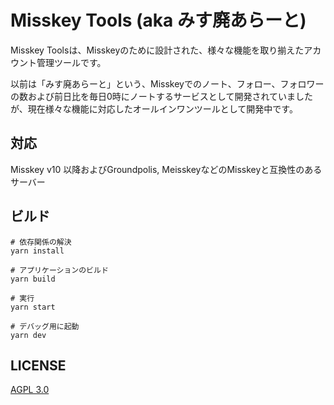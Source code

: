 # Misskey Tools (aka みす廃あらーと)

Misskey Toolsは、Misskeyのために設計された、様々な機能を取り揃えたアカウント管理ツールです。

以前は「みす廃あらーと」という、Misskeyでのノート、フォロー、フォロワーの数および前日比を毎日0時にノートするサービスとして開発されていましたが、現在様々な機能に対応したオールインワンツールとして開発中です。

## 対応

Misskey v10 以降およびGroundpolis, MeisskeyなどのMisskeyと互換性のあるサーバー

## ビルド

```
# 依存関係の解決
yarn install

# アプリケーションのビルド
yarn build

# 実行
yarn start

# デバッグ用に起動
yarn dev
```

## LICENSE

[AGPL 3.0](LICENSE)
